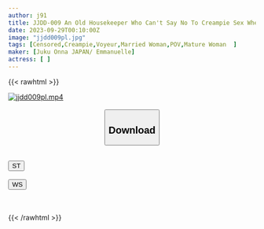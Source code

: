 ```yaml
---
author: j91
title: JJDD-009 An Old Housekeeper Who Can't Say No To Creampie Sex When Asked By A Younger Boy 09 A Documentary Where She Takes Advantage Of His Kindness And Fucks Him Raw
date: 2023-09-29T00:10:00Z
image: "jjdd009pl.jpg"
tags: [Censored,Creampie,Voyeur,Married Woman,POV,Mature Woman	]
maker: [Juku Onna JAPAN/ Emmanuelle]
actress: [ ]
---
```



{{< rawhtml >}}

<div class="video" data-videoid="pkA9alM0a3Uroeq">
    <a href="javascript:;">
        <img src="https://my.j91.asia/posts/jjdd009pl/jjdd009pl.jpg" width="WIDTH" height="HEIGHT" alt="jjdd009pl.mp4" loading="lazy">
    </a>
</div>

<script type="text/javascript" src="https://j91.asia/asset/on-demand-st.js"></script>

<br>
  <link rel="stylesheet" href="https://j91.asia/asset/bs5.css">
  
  <center>
  <button class="btn btn-primary" type="button" data-bs-toggle="collapse" data-bs-target=".multi-collapse" aria-expanded="false" aria-controls="multiCollapseExample1 multiCollapseExample2"><h2>Download</h2></button></center>
</p>
<div class="row">
  <div class="col">
    <div class="collapse multi-collapse" id="multiCollapseExample1">
      <div class="card card-body">
	      	      <br>
<div class="buttons">  
<a href="https://streamtape.to/v/pkA9alM0a3Uroeq"><button class="btn-hover color-3"><i class="fa fa-download"></i> ST</button></a></div>
    </div>
  </div>
</div>
  <div class="col">
    <div class="collapse multi-collapse" id="multiCollapseExample2">
      <div class="card card-body">
	      <br>
<div class="buttons">
    <a href="https://wolfstream.tv/r0vha59ajlaw"><button class="btn-hover color-9"><i class="fa fa-download"></i> WS</button></a></div>
<br><br>
      </div>
    </div>
  </div>
</div>

{{< /rawhtml >}}
